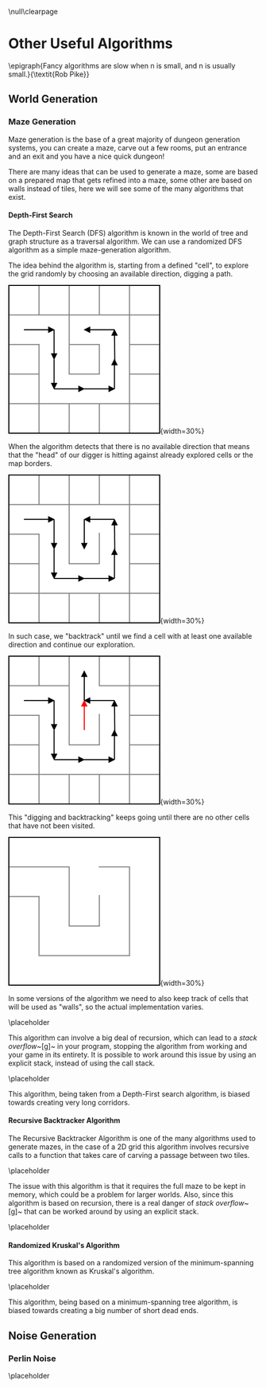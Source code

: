 \null\clearpage

Other Useful Algorithms
========================================

\epigraph{Fancy algorithms are slow when n is small, and n is usually small.}{\textit{Rob Pike}}

World Generation
----------------

### Maze Generation

Maze generation is the base of a great majority of dungeon generation systems, you can create a maze, carve out a few rooms, put an entrance and an exit and you have a nice quick dungeon!

There are many ideas that can be used to generate a maze, some are based on a prepared map that gets refined into a maze, some other are based on walls instead of tiles, here we will see some of the many algorithms that exist.

#### Depth-First Search

The Depth-First Search (DFS) algorithm is known in the world of tree and graph structure as a traversal algorithm. We can use a randomized DFS algorithm as a simple maze-generation algorithm.

The idea behind the algorithm is, starting from a defined "cell", to explore the grid randomly by choosing an available direction, digging a path.

![How the randomized DFS algorithm works (1)](./images/algorithms/RDFS_1.png){width=30%}

When the algorithm detects that there is no available direction that means that the "head" of our digger is hitting against already explored cells or the map borders.

![How the randomized DFS algorithm works (2)](./images/algorithms/RDFS_2.png){width=30%}

In such case, we "backtrack" until we find a cell with at least one available direction and continue our exploration.

![How the randomized DFS algorithm works (3)](./images/algorithms/RDFS_3.png){width=30%}

This "digging and backtracking" keeps going until there are no other cells that have not been visited.

![How the randomized DFS algorithm works (4)](./images/algorithms/RDFS_4.png){width=30%}

In some versions of the algorithm we need to also keep track of cells that will be used as "walls", so the actual implementation varies.

<!--TODO: Recursive DFS version -->

\placeholder

This algorithm can involve a big deal of recursion, which can lead to a *stack overflow*~[g]~ in your program, stopping the algorithm from working and your game in its entirety. It is possible to work around this issue by using an explicit stack, instead of using the call stack.

<!--TODO: Explicit stack DFS version -->
\placeholder

This algorithm, being taken from a Depth-First search algorithm, is biased towards creating very long corridors.

#### Recursive Backtracker Algorithm

The Recursive Backtracker Algorithm is one of the many algorithms used to generate mazes, in the case of a 2D grid this algorithm involves recursive calls to a function that takes care of carving a passage between two tiles.

<!-- TODO: Normal recursive backtracker -->
\placeholder

The issue with this algorithm is that it requires the full maze to be kept in memory, which could be a problem for larger worlds. Also, since this algorithm is based on recursion, there is a real danger of *stack overflow*~[g]~ that can be worked around by using an explicit stack.

<!--TODO: Recursive Backtracker with explicit stack and while loops -->

\placeholder

<!-- TODO: Introduce the user to maze generation with the recursive backtracker algorithm -->

#### Randomized Kruskal's Algorithm

This algorithm is based on a randomized version of the minimum-spanning tree algorithm known as Kruskal's algorithm.

\placeholder

This algorithm, being based on a minimum-spanning tree algorithm, is biased towards creating a big number of short dead ends.

Noise Generation
-----------------

### Perlin Noise

\placeholder

<!-- TODO: Noise generation algorithm, runs in O(2^n) for n dimensions -->

